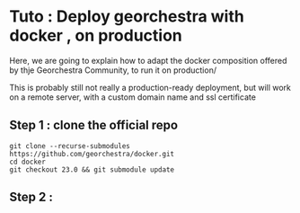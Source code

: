 # Tuto : Deploy georchestra with docker , on production 

Here, we are going to explain how to adapt the docker composition offered by thje Georchestra Community, to run it on production/ 

This is probably still not really a production-ready deployment, but will work on a remote server, with a custom domain name and ssl certificate 

## Step 1 : clone the official repo

```
git clone --recurse-submodules https://github.com/georchestra/docker.git
cd docker
git checkout 23.0 && git submodule update
```

## Step 2 : 